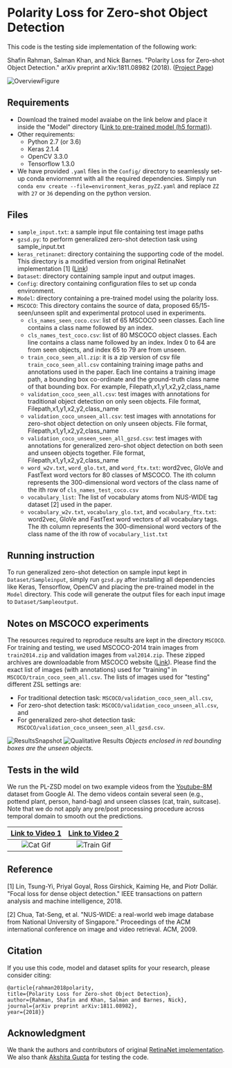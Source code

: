 # Polarity Loss for Zero-shot Object Detection

This code is the testing side implementation of the following work:

Shafin Rahman, Salman Khan, and Nick Barnes. 
"Polarity Loss for Zero-shot Object Detection." 
arXiv preprint arXiv:1811.08982 (2018). ([Project Page](https://salman-h-khan.github.io/ProjectPages/ZSD_Arxiv19.html))

![OverviewFigure](https://salman-h-khan.github.io/images/Fig2_PL-ZSD.JPG)

## Requirements

* Download the trained model avaiabe on the link below and place it inside the "Model" directory ([Link to pre-trained model (h5 format)](https://www.dropbox.com/s/97gfrngizymricd/resnet50_polar_loss.h5?dl=0)). 
* Other requirements:
    - Python 2.7 (or 3.6)
    - Keras 2.1.4
    - OpenCV 3.3.0
    - Tensorflow 1.3.0
 * We have provided `.yaml` files in the `Config/` directory to seamlessly set-up conda enviornemnt with all the required dependencies. Simply run `conda env create --file=environment_keras_pyZZ.yaml` and replace `ZZ` with `27` or `36` depending on the python version. 

## Files

* `sample_input.txt`: a sample input file containing test image paths
* `gzsd.py`: to perform generalized zero-shot detection task using sample_input.txt
* `keras_retinanet`: directory containing the supporting code of the model. This directory is a modified version from original RetinaNet implementation [1] ([Link](https://github.com/fizyr/keras-retinanet))
* `Dataset`: directory containing sample input and output images.
* `Config`: directory containing configuration files to set up conda environment. 
* `Model`: directory containing a pre-trained model using the polarity loss.
* `MSCOCO`: This directory contains the source of data, proposed 65/15- seen/unseen split and experimental protocol used in experiments.
    - `cls_names_seen_coco.csv`: list of 65 MSCOCO seen classes. Each line contains a class name followed by an index.
    - `cls_names_test_coco.csv`: list of 80 MSCOCO object classes. Each line contains a class name followed by an index. Index 0 to 64 are from seen objects, and index 65 to 79 are from unseen.
    - `train_coco_seen_all.zip`: it is a zip version of csv file `train_coco_seen_all.csv` containing training image paths and annotations used in the paper. Each line contains a training image path, a bounding box co-ordinate and the ground-truth class name of that bounding box. For example, Filepath,x1,y1,x2,y2,class_name
    - `validation_coco_seen_all.csv`: test images with annotations for traditional object detection on only seen objects. File format, Filepath,x1,y1,x2,y2,class_name
    - `validation_coco_unseen_all.csv`: test images with annotations for zero-shot object detection on only unseen objects. File format, Filepath,x1,y1,x2,y2,class_name
    - `validation_coco_unseen_seen_all_gzsd.csv`: test images with annotations for generalized zero-shot object detection on both seen and unseen objects together. File format, Filepath,x1,y1,x2,y2,class_name
    - `word_w2v.txt`, `word_glo.txt`, and `word_ftx.txt`: word2vec, GloVe and FastText word vectors for 80 classes of MSCOCO.  The ith column represents the 300-dimensional word vectors of the class name of the ith row of `cls_names_test_coco.csv`
    - `vocabulary_list`: The list of vocabulary atoms from NUS-WIDE tag dataset [2] used in the paper.
    - `vocabulary_w2v.txt`, `vocabulary_glo.txt`, and `vocabulary_ftx.txt`: word2vec, GloVe and FastText word vectors of all vocabulary tags.  The ith column represents the 300-dimensional word vectors of the class name of the ith row of `vocabulary_list.txt`

## Running instruction
To run generalized zero-shot detection on sample input kept in `Dataset/Sampleinput`, simply run `gzsd.py` after installing all dependencies like Keras, Tensorflow, OpenCV and placing the pre-trained model in the `Model` directory. This code will generate the output files for each input image to `Dataset/Sampleoutput`.

## Notes on MSCOCO experiments
The resources required to reproduce results are kept in the directory `MSCOCO`. For training and testing, we used MSCOCO-2014 train images from `train2014.zip` and validation images from `val2014.zip`. These zipped archives are downloadable from MSCOCO website ([Link](http://cocodataset.org/#download)). Please find the exact list of images (with annotations) used for "training" in `MSCOCO/train_coco_seen_all.csv`. The lists of images used for "testing" different ZSL settings are:
* For traditional detection task: `MSCOCO/validation_coco_seen_all.csv`, 
* For zero-shot detection task: `MSCOCO/validation_coco_unseen_all.csv`, and 
* For generalized zero-shot detection task: `MSCOCO/validation_coco_unseen_seen_all_gzsd.csv`.

![ResultsSnapshot](https://salman-h-khan.github.io/images/Fig3_PL-ZSD.JPG) 
![Qualitative Results](https://salman-h-khan.github.io/images/Fig5_PL-ZSD.JPG) 
*Objects enclosed in red bounding boxes are the unseen objects.*

## Tests in the wild
We run the PL-ZSD model on two example videos from the [Youtube-8M](https://research.google.com/youtube8m/) dataset from Google AI. The demo videos contain several seen (e.g., pottend plant, person, hand-bag) and unseen classes (cat, train, suitcase). Note that we do not apply any pre/post processing procedure across temporal domain to smooth out the predictions. 

<!-- [![](http://img.youtube.com/vi/Qi5HfHatVXE/0.jpg)](http://www.youtube.com/watch?v=Qi5HfHatVXE "Demo Video (Cats)") 
[![](http://img.youtube.com/vi/UJFUqjEd3Rw/0.jpg)](http://www.youtube.com/watch?v=UJFUqjEd3Rw "Demo Video (Train station)") 
![Cat Gif](https://salman-h-khan.github.io/images/cat_demo.gif)
![Train Gif](https://salman-h-khan.github.io/images/train_demo.gif)
<img src="https://salman-h-khan.github.io/images/cat_demo.gif" width="350" />
-->

| [Link to Video 1](http://www.youtube.com/watch?v=Qi5HfHatVXE) | [Link to Video 2](http://www.youtube.com/watch?v=UJFUqjEd3Rw) |
|:-------------:|:-------------:|
| ![Cat Gif](https://salman-h-khan.github.io/images/cat_demo.gif) |  ![Train Gif](https://salman-h-khan.github.io/images/train_demo.gif)|


## Reference
[1] Lin, Tsung-Yi, Priyal Goyal, Ross Girshick, Kaiming He, and Piotr Dollár. "Focal loss for dense object detection." IEEE transactions on pattern analysis and machine intelligence, 2018.

[2] Chua, Tat-Seng, et al. "NUS-WIDE: a real-world web image database from National University of Singapore." Proceedings of the ACM international conference on image and video retrieval. ACM, 2009.

## Citation
If you use this code, model and dataset splits for your research, please consider citing:
```
@article{rahman2018polarity,
title={Polarity Loss for Zero-shot Object Detection},
author={Rahman, Shafin and Khan, Salman and Barnes, Nick},
journal={arXiv preprint arXiv:1811.08982},
year={2018}}
```

## Acknowledgment
We thank the authors and contributors of original [RetinaNet implementation](https://github.com/fizyr/keras-retinanet). We also thank [Akshita Gupta](https://akshitac8.github.io) for testing the code.
